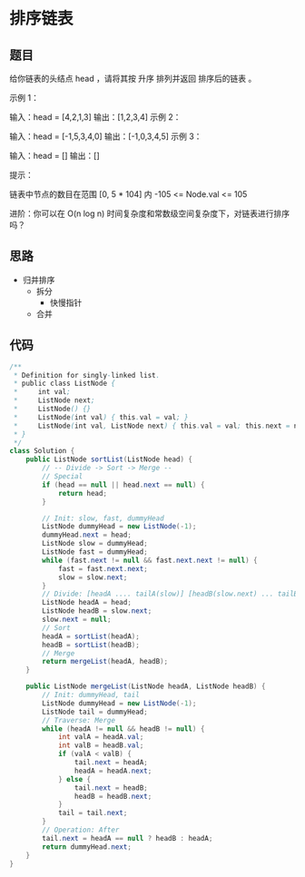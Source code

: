 # 排序链表

## 题目

给你链表的头结点 head ，请将其按 升序 排列并返回 排序后的链表 。

 

示例 1：


输入：head = [4,2,1,3]
输出：[1,2,3,4]
示例 2：


输入：head = [-1,5,3,4,0]
输出：[-1,0,3,4,5]
示例 3：

输入：head = []
输出：[]
 

提示：

链表中节点的数目在范围 [0, 5 * 104] 内
-105 <= Node.val <= 105
 

进阶：你可以在 O(n log n) 时间复杂度和常数级空间复杂度下，对链表进行排序吗？

## 思路

- 归并排序
  - 拆分
    - 快慢指针
  - 合并


## 代码

```java
/**
 * Definition for singly-linked list.
 * public class ListNode {
 *     int val;
 *     ListNode next;
 *     ListNode() {}
 *     ListNode(int val) { this.val = val; }
 *     ListNode(int val, ListNode next) { this.val = val; this.next = next; }
 * }
 */
class Solution {
    public ListNode sortList(ListNode head) {
        // -- Divide -> Sort -> Merge --
        // Special
        if (head == null || head.next == null) {
            return head;
        }

        // Init: slow, fast, dummyHead
        ListNode dummyHead = new ListNode(-1);
        dummyHead.next = head;
        ListNode slow = dummyHead;
        ListNode fast = dummyHead;
        while (fast.next != null && fast.next.next != null) {
            fast = fast.next.next;
            slow = slow.next;
        }
        // Divide: [headA .... tailA(slow)] [headB(slow.next) ... tailB]
        ListNode headA = head;
        ListNode headB = slow.next;
        slow.next = null;
        // Sort
        headA = sortList(headA);
        headB = sortList(headB);
        // Merge
        return mergeList(headA, headB);
    }

    public ListNode mergeList(ListNode headA, ListNode headB) {
        // Init: dummyHead, tail
        ListNode dummyHead = new ListNode(-1);
        ListNode tail = dummyHead;
        // Traverse: Merge
        while (headA != null && headB != null) {
            int valA = headA.val;
            int valB = headB.val;
            if (valA < valB) {
                tail.next = headA;
                headA = headA.next;
            } else {
                tail.next = headB;
                headB = headB.next;
            }
            tail = tail.next;
        }
        // Operation: After
        tail.next = headA == null ? headB : headA;
        return dummyHead.next;
    }
}
```